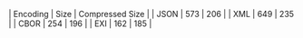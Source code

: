 | Encoding | Size | Compressed Size |
| JSON |   573 | 206 |
| XML |   649 | 235 |
| CBOR |   254 | 196 |
| EXI |   162 | 185 |
